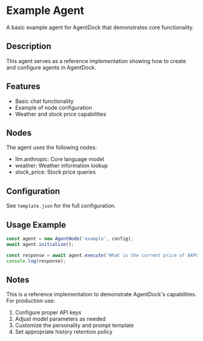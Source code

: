 # Example Agent

A basic example agent for AgentDock that demonstrates core functionality.

## Description

This agent serves as a reference implementation showing how to create and configure agents in AgentDock.

## Features

- Basic chat functionality
- Example of node configuration
- Weather and stock price capabilities

## Nodes

The agent uses the following nodes:

- llm.anthropic: Core language model
- weather: Weather information lookup
- stock_price: Stock price queries

## Configuration

See `template.json` for the full configuration.

## Usage Example

```typescript
const agent = new AgentNode('example', config);
await agent.initialize();

const response = await agent.execute('What is the current price of AAPL stock?');
console.log(response);
```

## Notes

This is a reference implementation to demonstrate AgentDock's capabilities. For production use:

1. Configure proper API keys
2. Adjust model parameters as needed
3. Customize the personality and prompt template
4. Set appropriate history retention policy
